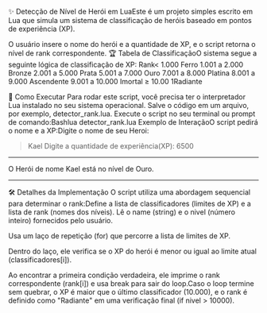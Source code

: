 ✨ Detecção de Nível de Herói em LuaEste é um projeto simples escrito em Lua que simula um sistema de classificação de heróis baseado em pontos de experiência (XP). 

O usuário insere o nome do herói e a quantidade de XP, e o script retorna o nível de rank correspondente.
🏆 Tabela de ClassificaçãoO sistema segue a seguinte lógica de classificação de XP:
Rank< 1.000 Ferro
1.001 a 2.000 Bronze
2.001 a 5.000 Prata
5.001 a 7.000 Ouro
7.001 a 8.000 Platina
8.001 a 9.000 Ascendente
9.001 a 10.000 Imortal
≥ 10.00 1Radiante

🚀 Como Executar
Para rodar este script, você precisa ter o interpretador Lua instalado no seu sistema operacional.
Salve o código em um arquivo, por exemplo, detector_rank.lua.
Execute o script no seu terminal ou prompt de comando:Bashlua detector_rank.lua
Exemplo de InteraçãoO script pedirá o nome e a XP:Digite o nome de seu Heroi:
> Kael
Digite a quantidade de experiência(XP):
> 6500

-------------------------------------

O Herói de nome Kael está no nível de Ouro.

-------------------------------------
🛠️ Detalhes da Implementação
O script utiliza uma abordagem sequencial para determinar o rank:Define a lista de classificadores (limites de XP) e a lista de rank (nomes dos níveis).
Lê o name (string) e o nivel (número inteiro) fornecidos pelo usuário.

Usa um laço de repetição (for) que percorre a lista de limites de XP.

Dentro do laço, ele verifica se o XP do herói é menor ou igual ao limite atual (classificadores[i]).

Ao encontrar a primeira condição verdadeira, ele imprime o rank correspondente (rank[i]) e usa break para sair do loop.Caso o loop termine sem quebrar, o XP é maior que o último classificador (10.000), e o rank é definido como "Radiante" em uma verificação final (if nivel > 10000).
